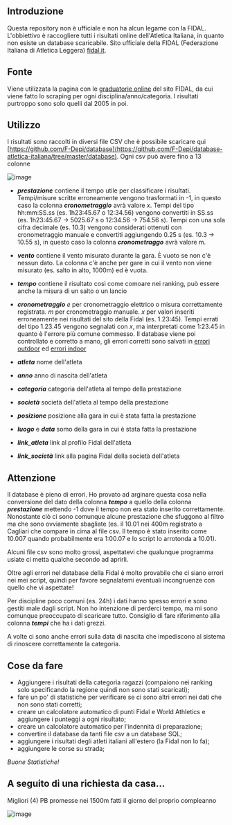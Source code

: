 ## Introduzione
Questa repository non è ufficiale e non ha alcun legame con la FIDAL.
L'obbiettivo è raccogliere tutti i risultati online dell'Atletica Italiana, in
quanto non esiste un database scaricabile.
Sito ufficiale della FIDAL (Federazione Italiana di Atletica Leggera)
[fidal.it](http://www.fidal.it/).

## Fonte
Viene utilizzata la pagina con le
[graduatorie online](http://www.fidal.it/risultati/2019/COD7650/Index.htm) del
sito FIDAL, da cui viene fatto lo scraping per ogni disciplina/anno/categoria.
I risultati purtroppo sono solo quelli dal 2005 in poi.

## Utilizzo
I risultati sono raccolti in diversi file CSV che è possibile scaricare qui
[https://github.com/F-Depi/database](https://github.com/F-Depi/database-atletica-italiana/tree/master/database).
Ogni csv può avere fino a 13 colonne

![image](https://github.com/user-attachments/assets/c0a06917-bf55-4695-9d5f-55099fddbe94)

- ***prestazione*** contiene il tempo utile per classificare i risultati.
Tempi/misure scritte erroneamente vengono trasformati in -1, in questo caso la
colonna ***cronometraggio*** avrà valore _x_. Tempi del tipo hh:mm:SS.ss (es.
1h23:45.67 o 12:34.56) vengono convertiti in SS.ss (es. 1h23:45.67 -> 5025.67 s
o 12:34.56 -> 754.56 s). Tempi con una sola cifra decimale (es. 10.3) vengono
considerati ottenuti con cronometraggio manuale e convertiti aggiungendo 0.25 s
(es. 10.3 -> 10.55 s), in questo caso la colonna ***cronometraggo*** avrà valore m.
- ***vento*** contiene il vento misurato durante la gara. È vuoto se non c'è
nessun dato. La colonna c'è anche per gare in cui il vento non viene misurato
(es. salto in alto, 1000m) ed è vuota.
- ***tempo*** contiene il risultato così come comoare nei ranking, può essere
anche la misura di un salto o un lancio
- ***cronometraggio*** _e_ per cronometraggio elettrico o misura correttamente
registrata. _m_ per cronometraggio manuale. _x_ per valori inseriti erroneamente
nei risultati del sito della Fidal (es. 1.23:45). Tempi errati del tipo 1.23.45
vengono segnalati con _x_, ma interpretati come 1:23.45 in quanto è l'errore più
comune commesso.
Il database viene poi controllato e corretto a mano, gli errori corretti sono
salvati in
[errori outdoor](https://github.com/F-Depi/database-atletica-italiana/blob/master/database/outdoor/errori.csv)
ed [errori indoor](https://github.com/F-Depi/database-atletica-italiana/blob/master/database/indoor/errori.csv)

- ***atleta*** nome dell'atleta
- ***anno*** anno di nascita dell'atleta
- ***categoria*** categoria dell'atleta al tempo della prestazione
- ***società*** società dell'atleta al tempo della prestazione
- ***posizione*** posizione alla gara in cui è stata fatta la prestazione
- ***luogo*** e ***data*** somo della gara in cui è stata fatta la prestazione
- ***link_atleta*** link al profilo Fidal dell'atleta
- ***link_società*** link alla pagina Fidal della società dell'atleta

## Attenzione
Il database è pieno di errori. Ho provato ad arginare questa cosa nella
conversione del dato della colonna ***tempo*** a quello della colonna
***prestazione*** mettendo -1 dove il tempo non era stato inserito correttamente.
Nonostante ciò ci sono comunque alcune prestazione che sfuggono al filtro ma che
sono ovviamente sbagliate (es. il 10.01 nei 400m registrato a Cagliari che
compare in cima al file csv. Il tempo è stato inserito come 10.007 quando
probabilmente era 1:00.07 e lo script lo arrotonda a 10.01).

Alcuni file csv sono molto grossi, aspettatevi che qualunque programma usiate
ci metta qualche secondo ad aprirli.

Oltre agli errori nel database della Fidal è molto provabile che ci siano errori
nei mei script, quindi per favore segnalatemi eventuali incongruenze con quello
che vi aspettate!

Per discipline poco comuni (es. 24h) i dati hanno spesso errori e sono gestiti
male dagli script. Non ho intenzione di perderci tempo, ma mi sono comunque
preoccupato di scaricare tutto. Consiglio di fare riferimento alla colonna
***tempi*** che ha i dati grezzi.

A volte ci sono anche errori sulla data di nascita che impediscono al sistema
di rinoscere correttamente la categoria.


## Cose da fare
 - Aggiungere i risultati della categoria ragazzi (compaiono nei ranking solo
 specificando la regione quindi non sono stati scaricati);
 - fare un po' di statistiche per verificare se ci sono altri errori nei dati
 che non sono stati corretti;
 - creare un calcolatore automatico di punti Fidal e World Athletics e
 aggiungere i punteggi a ogni risultato;
 - creare un calcolatore automatico per l'indennità di preparazione;
 - convertire il database da tanti file csv a un database SQL;
 - aggiungere i risultati degli atleti italiani all'estero (la Fidal non lo fa);
 - aggiungere le corse su strada;


_Buone Statistiche!_


## A seguito di una richiesta da casa...
Migliori (4) PB promesse nei 1500m fatti il giorno del proprio compleanno

![image](https://github.com/user-attachments/assets/85644ab6-1e64-4d01-9802-243df39c8868)

